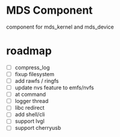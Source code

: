 # MDS Component

component for mds_kernel and mds_device


# roadmap
- [ ] compress_log
- [ ] fixup filesystem
- [ ] add rawfs / ringfs
- [ ] update nvs feature to emfs/nvfs
- [ ] at command
- [ ] logger thread
- [ ] libc redirect
- [ ] add shell/cli
- [ ] support lvgl
- [ ] support cherryusb
